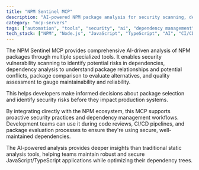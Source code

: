 ```yaml
---
title: "NPM Sentinel MCP"
description: "AI-powered NPM package analysis for security scanning, dependency insights, and quality assessment"
category: "mcp-servers"
tags: ["automation", "tools", "security", "ai", "dependency management", "vulnerability scanning", "package analysis"]
tech_stack: ["NPM", "Node.js", "JavaScript", "TypeScript", "AI", "CI/CD"]
---
```


The NPM Sentinel MCP provides comprehensive AI-driven analysis of NPM packages through multiple specialized tools. It enables security vulnerability scanning to identify potential risks in dependencies, dependency analysis to understand package relationships and potential conflicts, package comparison to evaluate alternatives, and quality assessment to gauge maintainability and reliability. 

This helps developers make informed decisions about package selection and identify security risks before they impact production systems.

By integrating directly with the NPM ecosystem, this MCP supports proactive security practices and dependency management workflows. Development teams can use it during code reviews, CI/CD pipelines, and package evaluation processes to ensure they're using secure, well-maintained dependencies. 

The AI-powered analysis provides deeper insights than traditional static analysis tools, helping teams maintain robust and secure JavaScript/TypeScript applications while optimizing their dependency trees.